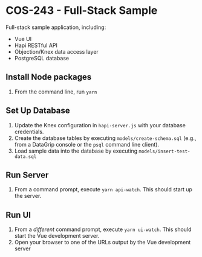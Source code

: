 # COS-243 - Full-Stack Sample

Full-stack sample application, including:
* Vue UI
* Hapi RESTful API
* Objection/Knex data access layer
* PostgreSQL database

## Install Node packages

1. From the command line, run `yarn`

## Set Up Database

1. Update the Knex configuration in `hapi-server.js`
   with your database credentials.
2. Create the database tables by executing `models/create-schema.sql`
   (e.g., from a DataGrip console or the `psql` command line client).
3. Load sample data into the database by executing `models/insert-test-data.sql`

## Run Server

1. From a command prompt, execute `yarn api-watch`.
   This should start up the server.
   
## Run UI

1. From a _different_ command prompt, execute `yarn ui-watch`.
   This should start the Vue development server.
2. Open your browser to one of the URLs 
   output by the Vue development server
